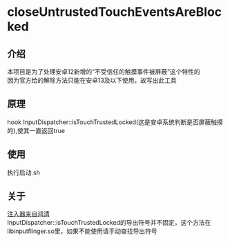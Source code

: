 # closeUntrustedTouchEventsAreBlocked
## 介绍
本项目是为了处理安卓12新增的“不受信任的触摸事件被屏蔽”这个特性的
<br>
因为官方给的解除方法只能在安卓13及以下使用，故写出此工具
## 原理
hook InputDispatcher::isTouchTrustedLocked(这是安卓系统判断是否屏蔽触摸的),使其一直返回true
## 使用
执行启动.sh
<br>
## 关于
[注入器来自鸿清](https://github.com/SsageParuders/AndroidPtraceInject)
<br>
InputDispatcher::isTouchTrustedLocked的导出符号并不固定，这个方法在libinputflinger.so里，如果不能使用请手动查找导出符号

